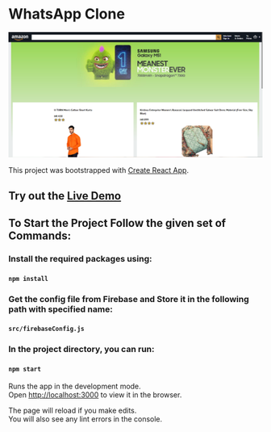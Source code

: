 # WhatsApp Clone

![WhatsApp Clone](assets/whatsapp_clone.png)

This project was bootstrapped with [Create React App](https://github.com/facebook/create-react-app).

## Try out the [Live Demo](https://amzon-stripe.web.app/)

## To Start the Project Follow the given set of Commands:

### Install the required packages using:

#### `npm install`

### Get the config file from Firebase and Store it in the following path with specified name:

#### `src/firebaseConfig.js`

### In the project directory, you can run:

#### `npm start`

Runs the app in the development mode.<br />
Open [http://localhost:3000](http://localhost:3000) to view it in the browser.

The page will reload if you make edits.<br />
You will also see any lint errors in the console.
